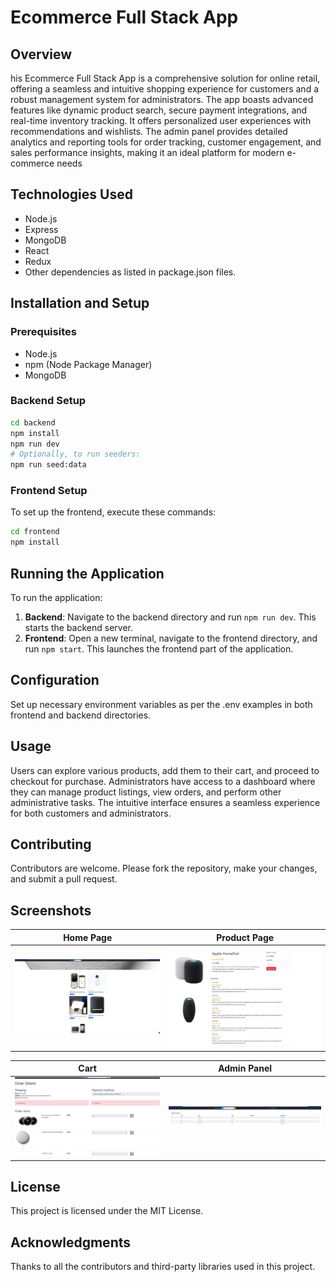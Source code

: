 # Ecommerce Full Stack App

## Overview
his Ecommerce Full Stack App is a comprehensive solution for online retail, offering a seamless and intuitive shopping experience for customers and a robust management system for administrators. The app boasts advanced features like dynamic product search, secure payment integrations, and real-time inventory tracking. It offers personalized user experiences with recommendations and wishlists. The admin panel provides detailed analytics and reporting tools for order tracking, customer engagement, and sales performance insights, making it an ideal platform for modern e-commerce needs
## Technologies Used
- Node.js
- Express
- MongoDB
- React
- Redux
- Other dependencies as listed in package.json files.

## Installation and Setup
### Prerequisites
- Node.js
- npm (Node Package Manager)
- MongoDB

### Backend Setup
```bash
cd backend
npm install
npm run dev
# Optionally, to run seeders:
npm run seed:data
```

### Frontend Setup
To set up the frontend, execute these commands:
```bash
cd frontend
npm install
```

## Running the Application
To run the application:
1. **Backend**: Navigate to the backend directory and run `npm run dev`. This starts the backend server.
2. **Frontend**: Open a new terminal, navigate to the frontend directory, and run `npm start`. This launches the frontend part of the application.

## Configuration
Set up necessary environment variables as per the .env examples in both frontend and backend directories.

## Usage
Users can explore various products, add them to their cart, and proceed to checkout for purchase. Administrators have access to a dashboard where they can manage product listings, view orders, and perform other administrative tasks. The intuitive interface ensures a seamless experience for both customers and administrators.

## Contributing
Contributors are welcome. Please fork the repository, make your changes, and submit a pull request.

## Screenshots

| Home Page         | Product Page      |
| ----------------- | ----------------- |
| ![Home Page](https://github.com/ashikshafi08/Ecommerce-Full-Stack-App/blob/main/outputImages/home.png) | ![Product Page](https://github.com/ashikshafi08/Ecommerce-Full-Stack-App/blob/main/outputImages/productPage.png) |

| Cart              | Admin Panel       |
| ----------------- | ----------------- |
| ![Cart](https://github.com/ashikshafi08/Ecommerce-Full-Stack-App/blob/main/outputImages/cart.png) | ![Order Historyl](https://github.com/ashikshafi08/Ecommerce-Full-Stack-App/blob/main/outputImages/orderHistory.png) |


## License
This project is licensed under the MIT License.

## Acknowledgments
Thanks to all the contributors and third-party libraries used in this project.



